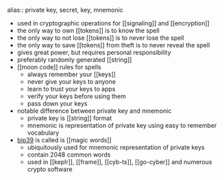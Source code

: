 alias:: private key, secret, key, mnemonic

- used in cryptographic operations for [[signaling]] and [[encryption]]
- the only way to own [[tokens]] is to know the spell
- the only way to not lose [[tokens]] is to never lose the spell
- the only way to save [[tokens]] from theft is to never reveal the spell
- gives great power, but requires personal responsibility
- preferably randomly generated [[string]]
- [[moon code]] rules for spells
	- always remember your [[keys]]
	- never give your keys to anyone
	- learn to trust your keys to apps
	- verify your keys before using them
	- pass down your keys
- notable difference between private key and mnemonic
	- private key is [[string]] format
	- mnemonic is representation of private key using easy to remember vocabulary
- [bip39](https://github.com/bitcoin/bips/tree/master/bip-0039) is called is [[magic words]]
	- ubiquitously used for mnemonic representation of private keys
	- contain 2048 common words
	- used in [[keplr]], [[frame]], [[cyb-ts]], [[go-cyber]] and numerous crypto software